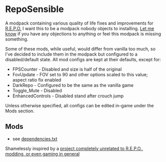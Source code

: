 # RepoSensible
A modpack containing various quality of life fixes and improvements for [R.E.P.O.](https://store.steampowered.com/app/3241660/REPO/)
I want this to be a modpack nobody objects to installing. [Let me know](https://github.com/djsigmann/repo-sensible/issues) if you have any objections to anything or feel this modpack is missing something.

Some of these mods, while useful, would differ from vanilla too much, so I've decided to include them in the modpack but configured to a disabled/default state.
All mod configs are kept at their defaults, except for:
- FPSCounter - Disabled and size is half of the original
- FovUpdate - FOV set to 90 and other options scaled to this value; aspect ratio fix enabled
- DarkRepo - Configured to be the same as the vanilla game
- Toggle_Mute - Disabled
- EnhancedControls - Disabled stand after crouch jump

Unless otherwise specified, all configs can be edited in-game under the Mods section.

## Mods
- see [dependencies.txt](dependencies.txt)

Shamelessly inspired by a [project completely unrelated to R.E.P.O., modding, or even gaming in general](https://github.com/tpope/vim-sensible)
